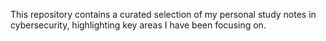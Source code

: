 This repository contains a curated selection of my personal study notes in cybersecurity, highlighting key areas I have been focusing on.
